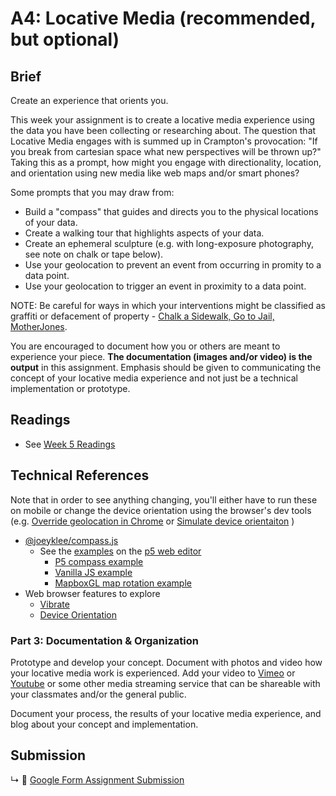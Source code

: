 # A4: Locative Media (recommended, but optional)

## Brief

Create an experience that orients you.

This week your assignment is to create a locative media experience using the data you have been collecting or researching about. The question that Locative Media engages with is summed up in Crampton's provocation: "If you break from cartesian space what new perspectives will be thrown up?" Taking this as a prompt, how might you engage with directionality, location, and orientation using new media like web maps and/or smart phones?

Some prompts that you may draw from:
* Build a "compass" that guides and directs you to the physical locations of your data.
* Create a walking tour that highlights aspects of your data.
* Create an ephemeral sculpture (e.g. with long-exposure photography, see note on chalk or tape below).
* Use your geolocation to prevent an event from occurring in promity to a data point.
* Use your geolocation to trigger an event in proximity to a data point.

NOTE: Be careful for ways in which your interventions might be classified as graffiti or defacement of property - [Chalk a Sidewalk, Go to Jail, MotherJones](https://www.motherjones.com/politics/2012/08/war-chalk-arrests/).

You are encouraged to document how you or others are meant to experience your piece. **The documentation (images and/or video) is the output** in this assignment. Emphasis should be given to communicating the concept of your locative media experience and not just be a technical implementation or prototype. 


## Readings

* See [Week 5 Readings](BIBLIOGRAPHY.md#week-05-locative-media)

## Technical References

Note that in order to see anything changing, you'll either have to run these on mobile or change the device orientation using the browser's dev tools (e.g. [Override geolocation in Chrome](https://developers.google.com/web/tools/chrome-devtools/device-mode/geolocation) or [Simulate device orientaiton](https://developers.google.com/web/tools/chrome-devtools/device-mode/orientation) )
* [@joeyklee/compass.js](https://github.com/joeyklee/compass.js)
  * See the [examples](https://github.com/joeyklee/compass.js#examples) on the [p5 web editor]()
    * [P5 compass example](https://editor.p5js.org/joeyklee/sketches/VYFhDgkuh)
    * [Vanilla JS example](https://editor.p5js.org/joeyklee/sketches/9UsDT2aLF)
    * [MapboxGL map rotation example](https://editor.p5js.org/joeyklee/sketches/-A1BN3UXp)
* Web browser features to explore
  * [Vibrate](https://developer.mozilla.org/en-US/docs/Web/API/Navigator/vibrate)
  * [Device Orientation](https://developer.mozilla.org/en-US/docs/Web/API/Detecting_device_orientation)
  


### Part 3: Documentation & Organization

Prototype and develop your concept. Document with photos and video how your locative media work is experienced. Add your video to [Vimeo](vimeo.com/) or [Youtube](youtube.com/) or some other media streaming service that can be shareable with your classmates and/or the general public.

Document your process, the results of your locative media experience, and blog about your concept and implementation.

## Submission

↳ 💌 [Google Form Assignment Submission](https://forms.gle/1tAfHZXEejZDubHg9)